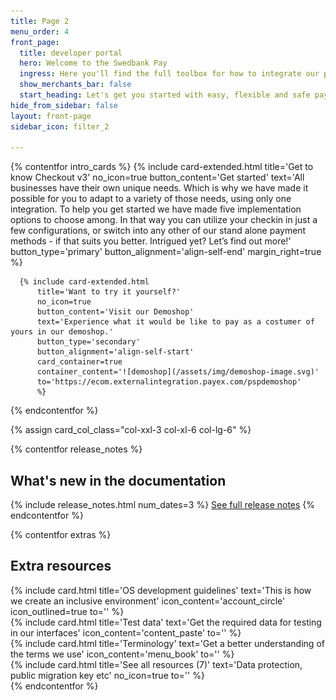 ```yaml
---
title: Page 2
menu_order: 4
front_page:
  title: developer portal
  hero: Welcome to the Swedbank Pay
  ingress: Here you'll find the full toolbox for how to integrate our payment solutions and acquaint yourself with their different features and functionalities.
  show_merchants_bar: false
  start_heading: Let's get you started with easy, flexible and safe payments on your e-commerce website!
hide_from_sidebar: false
layout: front-page
sidebar_icon: filter_2

---
```


{% contentfor intro_cards %}
  {% include card-extended.html
          title='Get to know Checkout v3'
          no_icon=true
          button_content='Get started'
          text='All businesses have their own unique needs. Which is why we have made it possible for you to adapt to a variety of those needs, using only one integration. To help you get started we have made five implementation options to choose among. In that way you can utilize your checkin in just a few configurations, or switch into any other of our stand alone payment methods - if that suits you better. Intrigued yet? Let’s find out more!'
          button_type='primary'
          button_alignment='align-self-end'
          margin_right=true
          %}

      {% include card-extended.html
          title='Want to try it yourself?'
          no_icon=true
          button_content='Visit our Demoshop'
          text='Experience what it would be like to pay as a costumer of yours in our demoshop.'
          button_type='secondary'
          button_alignment='align-self-start'
          card_container=true
          container_content='![demoshop](/assets/img/demoshop-image.svg)'
          to='https://ecom.externalintegration.payex.com/pspdemoshop'
          %}
{% endcontentfor %}

{% assign card_col_class="col-xxl-3 col-xl-6 col-lg-6" %}

{% contentfor release_notes %}
  <h2 id="front-page-release-notes" class="heading-line heading-line-green">What's new in the documentation</h2>
  {% include release_notes.html num_dates=3 %}
  <a href="/resources/release-notes">See full release notes</a>
{% endcontentfor %}

{% contentfor extras %}
  <h2 id="front-page-extra-resources" class="heading-line">Extra resources</h2>
  <div class="row mt-4">
      <div class="{{ card_col_class }}">
          {% include card.html title='OS development guidelines'
              text='This is how we create an inclusive environment'
              icon_content='account_circle'
              icon_outlined=true
              to=''
          %}
      </div>
      <div class="{{ card_col_class }}">
          {% include card.html title='Test data'
              text='Get the required data for testing in our interfaces'
              icon_content='content_paste'
              to=''
          %}
      </div>
      <div class="{{ card_col_class }}">
          {% include card.html title='Terminology'
          text='Get a better understanding of the terms we use'
          icon_content='menu_book'
          to=''
          %}
      </div>
      <div class="{{ card_col_class }}">
          {% include card.html title='See all resources (7)'
              text='Data protection, public migration key etc'
              no_icon=true
              to=''
          %}
      </div>
  </div>
{% endcontentfor %}
